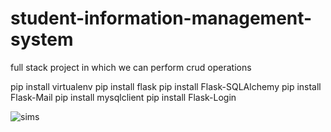 # student-information-management-system
 full stack project in which  we can perform crud operations 
 
 
 pip install virtualenv
 pip install flask
 pip install Flask-SQLAlchemy
 pip install Flask-Mail
 pip install mysqlclient
 pip install Flask-Login
 
 
![sims](https://user-images.githubusercontent.com/43743673/197014566-78ba7e4d-46db-4406-af9c-b37cd626a48c.PNG)
